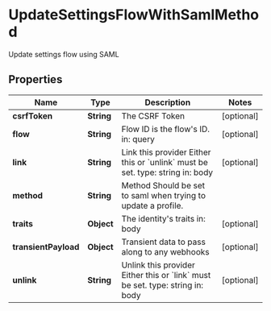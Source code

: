 

# UpdateSettingsFlowWithSamlMethod

Update settings flow using SAML

## Properties

| Name | Type | Description | Notes |
|------------ | ------------- | ------------- | -------------|
|**csrfToken** | **String** | The CSRF Token |  [optional] |
|**flow** | **String** | Flow ID is the flow&#39;s ID.  in: query |  [optional] |
|**link** | **String** | Link this provider  Either this or &#x60;unlink&#x60; must be set.  type: string in: body |  [optional] |
|**method** | **String** | Method  Should be set to saml when trying to update a profile. |  |
|**traits** | **Object** | The identity&#39;s traits  in: body |  [optional] |
|**transientPayload** | **Object** | Transient data to pass along to any webhooks |  [optional] |
|**unlink** | **String** | Unlink this provider  Either this or &#x60;link&#x60; must be set.  type: string in: body |  [optional] |



